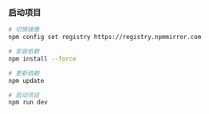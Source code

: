 <!--
 * @Description: 
 * @Author: Ruiqi Yu
 * @Date: 2024-04-24 14:47:11
-->
### 启动项目
``` bash
# 切换镜像
npm config set registry https://registry.npmmirror.com

# 安装依赖
npm install --force

# 更新依赖
npm update

# 启动项目
npm run dev
